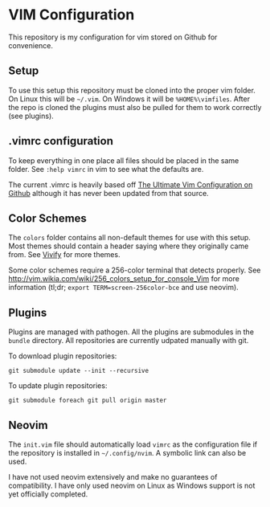 # VIM Configuration

This repository is my configuration for vim stored on Github for convenience.

## Setup

To use this setup this repository must be cloned into the proper vim folder. On Linux this will be `~/.vim`. On Windows it will be `%HOME%\vimfiles`. After the repo is cloned the plugins must also be pulled for them to work correctly (see plugins).

## .vimrc configuration

To keep everything in one place all files should be placed in the same folder. See `:help vimrc` in vim to see what the defaults are.

The current .vimrc is heavily based off [The Ultimate Vim Configuration on Github](https://github.com/amix/vimrc) although it has never been updated from that source.

## Color Schemes

The `colors` folder contains all non-default themes for use with this setup. Most themes should contain a header saying where they originally came from. See [Vivify](http://bytefluent.com/vivify/) for more themes.

Some color schemes require a 256-color terminal that detects properly. See http://vim.wikia.com/wiki/256_colors_setup_for_console_Vim for more information (tl;dr; `export TERM=screen-256color-bce` and use neovim).

## Plugins

Plugins are managed with pathogen. All the plugins are submodules in the `bundle` directory. All repositories are currently udpated manually with git.

To download plugin repositories:

    git submodule update --init --recursive

To update plugin repositories:

    git submodule foreach git pull origin master

## Neovim

The `init.vim` file should automatically load `vimrc` as the configuration file if the repository is installed in `~/.config/nvim`. A symbolic link can also be used.

I have not used neovim extensively and make no guarantees of compatibility. I have only used neovim on Linux as Windows support is not yet officially completed.
